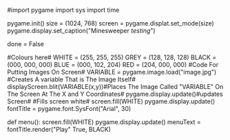#import pygame
import sys
import time

pygame.init()
size = (1024, 768)
screen = pygame.displat.set_mode(size)
pygame.display.set_caption("Minesweeper *testing*")

done = False

#Colours here#
WHITE = (255, 255, 255)
GREY = (128, 128, 128)
BLACK = (000, 000, 000)
BLUE = (000, 102, 204)
RED = (204, 000, 000)
#Code For Putting Images On Screen#
VARIABLE = pygame.image.load("image.jpg") #Creates A variable That is The Image Itself#
displayScreen.blit(VARIABLE(x,y))#Places The Image Called "VARIABLE" On The Screen At The X and Y Coordinates#
pygame.display.update()#updates Screen#
#Fills screen white#
screen.fill(WHITE)
pygame.display.update()
fontTitle = pygame.font.SysFont("Arial", 30)

def menu():
  screen.fill(WHITE)
  pygame.display.update()
  menuText = fontTitle.render("Play" True, BLACK)
  
